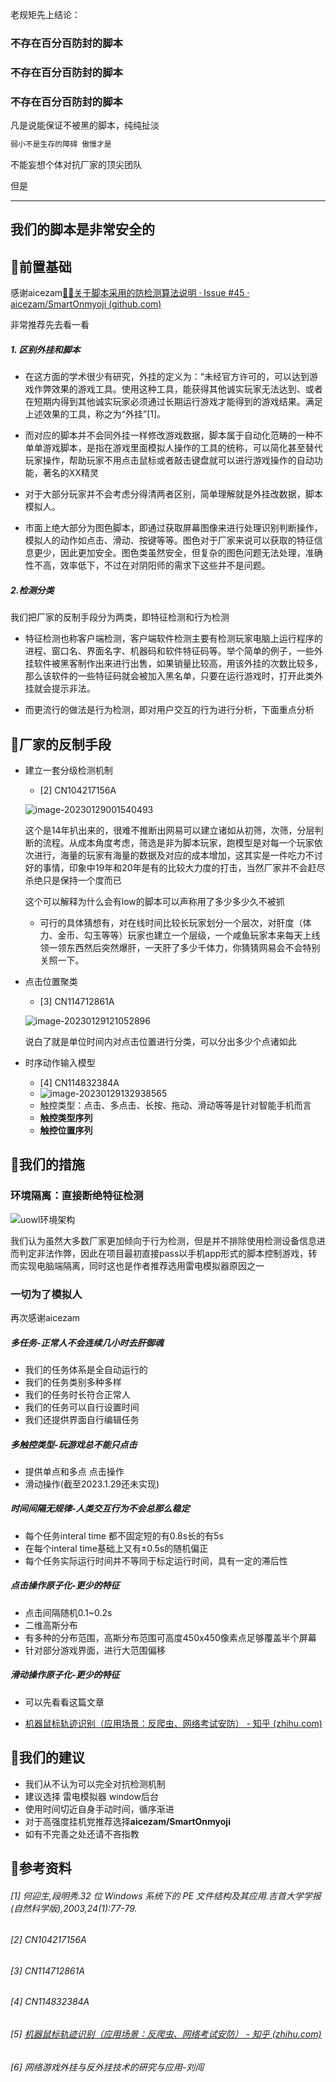 老规矩先上结论：

### 不存在百分百防封的脚本

### 不存在百分百防封的脚本

### 不存在百分百防封的脚本

凡是说能保证不被黑的脚本，纯纯扯淡

~~~tex
弱小不是生存的障碍 傲慢才是
~~~

不能妄想个体对抗厂家的顶尖团队

但是

***

## 我们的脚本是非常安全的

## 🍉前置基础

感谢aicezam[🧙‍♂️关于脚本采用的防检测算法说明 · Issue #45 · aicezam/SmartOnmyoji (github.com)](https://github.com/aicezam/SmartOnmyoji/issues/45)

非常推荐先去看一看

##### 1. 区别外挂和脚本

+ 在这方面的学术很少有研究，外挂的定义为：“未经官方许可的，可以达到游戏作弊效果的游戏工具。使用这种工具，能获得其他诚实玩家无法达到、或者在短期内得到其他诚实玩家必须通过长期运行游戏才能得到的游戏结果。满足上述效果的工具，称之为“外挂”[1]。

+ 而对应的脚本并不会同外挂一样修改游戏数据，脚本属于自动化范畴的一种不单单游戏脚本，是指在游戏里面模拟人操作的工具的统称，可以简化甚至替代玩家操作，帮助玩家不用点击鼠标或者敲击键盘就可以进行游戏操作的自动功能，著名的XX精灵
+ 对于大部分玩家并不会考虑分得清两者区别，简单理解就是外挂改数据，脚本模拟人。
+ 市面上绝大部分为图色脚本，即通过获取屏幕图像来进行处理识别判断操作，模拟人的动作如点击、滑动、按键等等。图色对于厂家来说可以获取的特征信息更少，因此更加安全。图色类虽然安全，但复杂的图色问题无法处理，准确性不高，效率低下，不过在对阴阳师的需求下这些并不是问题。

##### 2.检测分类

我们把厂家的反制手段分为两类，即特征检测和行为检测

+ 特征检测也称客户端检测，客户端软件检测主要有检测玩家电脑上运行程序的进程、窗口名、界面名字、机器码和软件特征码等。举个简单的例子，一些外挂软件被黑客制作出来进行出售，如果销量比较高，用该外挂的次数比较多，那么该软件的一些特征码就会被加入黑名单，只要在运行游戏时，打开此类外挂就会提示非法。

+ 而更流行的做法是行为检测，即对用户交互的行为进行分析，下面重点分析

## 🍗厂家的反制手段

+ 建立一套分级检测机制

  + [2]  CN104217156A

  ![image-20230129001540493](https://runhey-img-stg1.oss-cn-chengdu.aliyuncs.com/img2/image-20230129001540493.png)

  这个是14年扒出来的，很难不推断出网易可以建立诸如从初筛，次筛，分层判断的流程。从成本角度考虑，筛选是非为脚本玩家，跑模型是对每一个玩家依次进行，海量的玩家有海量的数据及对应的成本增加，这其实是一件吃力不讨好的事情，印象中19年和20年是有的比较大力度的打击，当然厂家并不会赶尽杀绝只是保持一个度而已

  这个可以解释为什么会有low的脚本可以声称用了多少多少久不被抓

  + 可行的具体猜想有，对在线时间比较长玩家划分一个层次，对肝度（体力、金币、勾玉等等）玩家也建立一个层级，一个咸鱼玩家本来每天上线领一领东西然后突然爆肝，一天肝了多少千体力，你猜猜网易会不会特别关照一下。

+ 点击位置聚类

  + [3] CN114712861A

  ![image-20230129121052896](https://runhey-img-stg1.oss-cn-chengdu.aliyuncs.com/img2/image-20230129121052896.png)

  说白了就是单位时间内对点击位置进行分类，可以分出多少个点诸如此

+ 时序动作输入模型

  + [4] CN114832384A
  + ![image-20230129132938565](https://runhey-img-stg1.oss-cn-chengdu.aliyuncs.com/img2/image-20230129132938565.png)
  + 触控类型：点击、多点击、长按、拖动、滑动等等是针对智能手机而言
  + **触控类型序列**
  + **触控位置序列**


## 🍤我们的措施

### 环境隔离：直接断绝特征检测

![uowl环境架构](https://runhey-img-stg1.oss-cn-chengdu.aliyuncs.com/img2/uowl%E7%8E%AF%E5%A2%83%E6%9E%B6%E6%9E%84.png)

我们认为虽然大多数厂家更加倾向于行为检测，但是并不排除使用检测设备信息进而判定非法作弊，因此在项目最初直接pass以手机app形式的脚本控制游戏，转而实现电脑端隔离，同时这也是作者推荐选用雷电模拟器原因之一

### 一切为了模拟人

再次感谢aicezam

##### 多任务-正常人不会连续几小时去肝御魂

+ 我们的任务体系是全自动运行的
+ 我们的任务类别多种多样
+ 我们的任务时长符合正常人
+ 我们的任务可以自行设置时间
+ 我们还提供界面自行编辑任务

##### 多触控类型-玩游戏总不能只点击

+ 提供单点和多点 点击操作
+ 滑动操作(截至2023.1.29还未实现)

##### 时间间隔无规律-人类交互行为不会总那么稳定

+ 每个任务interal time 都不固定短的有0.8s长的有5s
+ 在每个interal time基础上又有±0.5s的随机偏正
+ 每个任务实际运行时间并不等同于标定运行时间，具有一定的滞后性

##### 点击操作原子化-更少的特征

+ 点击间隔随机0.1~0.2s
+ 二维高斯分布
+ 有多种的分布范围，高斯分布范围可高度450x450像素点足够覆盖半个屏幕
+ 针对部分游戏界面，进行大范围偏移

##### 滑动操作原子化-更少的特征

+ 可以先看看这篇文章

+ [机器鼠标轨迹识别（应用场景：反爬虫、网络考试安防） - 知乎 (zhihu.com)](https://zhuanlan.zhihu.com/p/524626780)

## 🥠我们的建议

+ 我们从不认为可以完全对抗检测机制
+ 建议选择 雷电模拟器  window后台
+ 使用时间切近自身手动时间，循序渐进
+ 对于高强度挂机党推荐选择**aicezam/SmartOnmyoji**
+ 如有不完善之处还请不吝指教

## 🍩参考资料

###### [1] 何迎生,段明秀.32 位 Windows 系统下的 PE 文件结构及其应用.吉首大学学报(自然科学版),2003,24(1):77-79.

###### [2] CN104217156A

###### [3] CN114712861A

###### [4] CN114832384A

###### [5] [机器鼠标轨迹识别（应用场景：反爬虫、网络考试安防） - 知乎 (zhihu.com)](https://zhuanlan.zhihu.com/p/524626780)

###### [6] 网络游戏外挂与反外挂技术的研究与应用-刘闯



